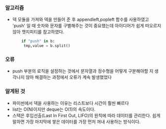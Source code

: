 ### 알고리즘
 - 덱 모듈을 가져와 덱을 만들어 준 후 appendleft,popleft 함수를 사용하였고 'push' 일 때 숫자와 문자를 구별해주는 것이 중요했는데 아이디어가 쉽게 떠오르지 않아 챗지피티를 참고하였다.
   ```python
       if "push" in b:
        tmp,value = b.split()
   ```

### 오류
 - push 부분의 로직을 설정하는 것에서 문자열과 정수형을 어떻게 구분해야할 지 생각나지 않아 해결하는 과정에서 오류가 계속 발생했었다

### 알게된 것
 - 파이썬에서 덱을 사용하는 이유는 리스트보다 시간이 훨씬 빠르다
 - list는 O(N)이지만 deque는 O(1)의 속도이다.
 - 스택은  후입선출(Last In First Out, LIFO)의 원칙에 따라 데이터를 관리한다. 쉽게 말하면 가장 마지막에 쌓은 데이터를 가장 먼저 꺼내 사용하는 방식이다. 
